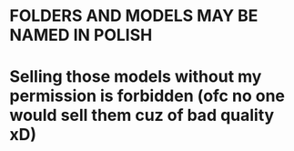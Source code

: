 # FOLDERS AND MODELS MAY BE NAMED IN POLISH
# Selling those models without my permission is forbidden (ofc no one would sell them cuz of bad quality xD)
